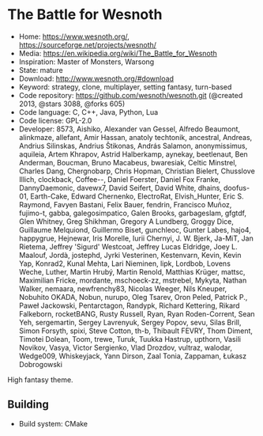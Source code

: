 # The Battle for Wesnoth

- Home: https://www.wesnoth.org/, https://sourceforge.net/projects/wesnoth/
- Media: https://en.wikipedia.org/wiki/The_Battle_for_Wesnoth
- Inspiration: Master of Monsters, Warsong
- State: mature
- Download: http://www.wesnoth.org/#download
- Keyword: strategy, clone, multiplayer, setting fantasy, turn-based
- Code repository: https://github.com/wesnoth/wesnoth.git (@created 2013, @stars 3088, @forks 605)
- Code language: C, C++, Java, Python, Lua
- Code license: GPL-2.0
- Developer: 8573, Aishiko, Alexander van Gessel, Alfredo Beaumont, alinkmaze, allefant, Amir Hassan, anatoly techtonik, ancestral, Andreas, Andrius Silinskas, Andrius Štikonas, András Salamon, anonymissimus, aquileia, Artem Khrapov, Astrid Halberkamp, aynekay, beetlenaut, Ben Anderman, Boucman, Bruno Macabeus, bwaresiak, Celtic Minstrel, Charles Dang, Chergnobarp, Chris Hopman, Christian Bielert, Chusslove Illich, clockback, Coffee--, Daniel Foerster, Daniel Fox Franke, DannyDaemonic, davewx7, David Seifert, David White, dhains, doofus-01, Earth-Cake, Edward Chernenko, ElectroRat, Elvish_Hunter, Eric S. Raymond, Favyen Bastani, Felix Bauer, fendrin, Francisco Muñoz, fujimo-t, gabba, galegosimpatico, Galen Brooks, garbageslam, gfgtdf, Glen Whitney, Greg Shikhman, Gregory A Lundberg, Groggy Dice, Guillaume Melquiond, Guillermo Biset, gunchleoc, Gunter Labes, hajo4, happygrue, Hejnewar, Iris Morelle, Iurii Chernyi, J. W. Bjerk, Ja-MiT, Jan Rietema, Jeffrey 'Sigurd' Westcoat, Jeffrey Lucas Eldridge, Joey L. Maalouf, Jordà, jostephd, Jyrki Vesterinen, Kestenvarn, Kevin, Kevin Yap, Konrad2, Kunal Mehta, Lari Nieminen, lipk, Lordbob, Lovens Weche, Luther, Martin Hrubý, Martin Renold, Matthias Krüger, mattsc, Maximilian Fricke, mordante, mschoeck-zz, mstrebel, Mykyta, Nathan Walker, nemaara, newfrenchy83, Nicolas Weeger, Nils Kneuper, Nobuhito OKADA, Nobun, nurupo, Oleg Tsarev, Oron Peled, Patrick P., Paweł Jackowski, Pentarctagon, Randypk, Richard Kettering, Rikard Falkeborn, rocketBANG, Rusty Russell, Ryan, Ryan Roden-Corrent, Sean Yeh, sergemartin, Sergey Lavrenyuk, Sergey Popov, sevu, Silas Brill, Simon Forsyth, spixi, Steve Cotton, th-b, Thibault FEVRY, Thom Diment, Timotei Dolean, Toom, trewe, Turuk, Tuukka Hastrup, upthorn, Vasili Novikov, Vasya, Victor Sergienko, Vlad Drozdov, vultraz, walodar, Wedge009, Whiskeyjack, Yann Dirson, Zaal Tonia, Zappaman, Łukasz Dobrogowski

High fantasy theme.

## Building

- Build system: CMake
